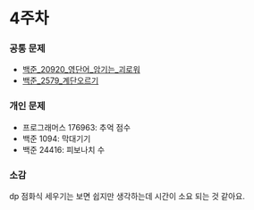 # 4주차

### 공통 문제
  - [백준_20920_영단어_암기는_괴로워](https://www.acmicpc.net/problem/20920) 
  - [백준_2579_계단오르기](https://www.acmicpc.net/problem/2579)


### 개인 문제
  - 프로그래머스 176963: 추억 점수
  - 백준 1094: 막대기기
  - 백준 24416: 피보나치 수
### 소감
  dp 점화식 세우기는 보면 쉽지만 생각하는데 시간이 소요 되는 것 같아요.